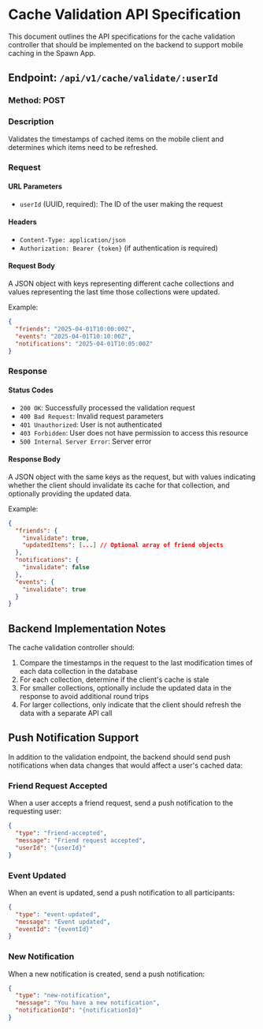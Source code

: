 # Cache Validation API Specification

This document outlines the API specifications for the cache validation controller that should be implemented on the backend to support mobile caching in the Spawn App.

## Endpoint: `/api/v1/cache/validate/:userId`

### Method: POST

### Description
Validates the timestamps of cached items on the mobile client and determines which items need to be refreshed.

### Request

#### URL Parameters
- `userId` (UUID, required): The ID of the user making the request

#### Headers
- `Content-Type: application/json`
- `Authorization: Bearer {token}` (if authentication is required)

#### Request Body
A JSON object with keys representing different cache collections and values representing the last time those collections were updated.

Example:
```json
{
  "friends": "2025-04-01T10:00:00Z",
  "events": "2025-04-01T10:10:00Z",
  "notifications": "2025-04-01T10:05:00Z"
}
```

### Response

#### Status Codes
- `200 OK`: Successfully processed the validation request
- `400 Bad Request`: Invalid request parameters
- `401 Unauthorized`: User is not authenticated
- `403 Forbidden`: User does not have permission to access this resource
- `500 Internal Server Error`: Server error

#### Response Body
A JSON object with the same keys as the request, but with values indicating whether the client should invalidate its cache for that collection, and optionally providing the updated data.

Example:
```json
{
  "friends": {
    "invalidate": true,
    "updatedItems": [...] // Optional array of friend objects
  },
  "notifications": {
    "invalidate": false
  },
  "events": {
    "invalidate": true
  }
}
```

## Backend Implementation Notes

The cache validation controller should:

1. Compare the timestamps in the request to the last modification times of each data collection in the database
2. For each collection, determine if the client's cache is stale
3. For smaller collections, optionally include the updated data in the response to avoid additional round trips
4. For larger collections, only indicate that the client should refresh the data with a separate API call

## Push Notification Support

In addition to the validation endpoint, the backend should send push notifications when data changes that would affect a user's cached data:

### Friend Request Accepted
When a user accepts a friend request, send a push notification to the requesting user:
```json
{
  "type": "friend-accepted",
  "message": "Friend request accepted",
  "userId": "{userId}"
}
```

### Event Updated
When an event is updated, send a push notification to all participants:
```json
{
  "type": "event-updated",
  "message": "Event updated",
  "eventId": "{eventId}"
}
```

### New Notification
When a new notification is created, send a push notification:
```json
{
  "type": "new-notification",
  "message": "You have a new notification",
  "notificationId": "{notificationId}"
}
``` 